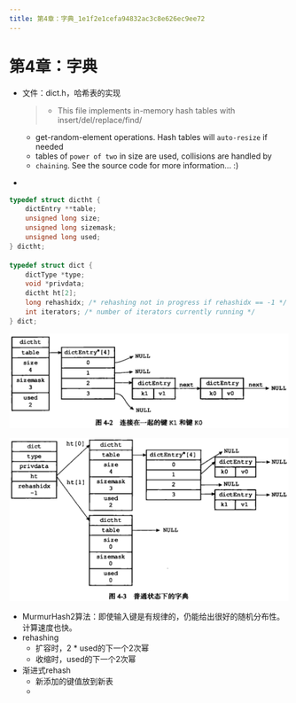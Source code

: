 ```yaml
---
title: 第4章：字典_1e1f2e1cefa94832ac3c8e626ec9ee72
---
```


# 第4章：字典

- 文件：dict.h，哈希表的实现
    
    > * This file implements in-memory hash tables with insert/del/replace/find/
    * get-random-element operations. Hash tables will `auto-resize` if needed
    * tables of `power of two` in size are used, collisions are handled by
    * `chaining`. See the source code for more information... :)
    > 
- 

```c
typedef struct dictht {
    dictEntry **table;
    unsigned long size;
    unsigned long sizemask;
    unsigned long used;
} dictht;

typedef struct dict {
    dictType *type;
    void *privdata;
    dictht ht[2];
    long rehashidx; /* rehashing not in progress if rehashidx == -1 */
    int iterators; /* number of iterators currently running */
} dict;
```

![2022-05-02_11-23-38](assets/2022-05-02_11-23-38.png)

![Untitled 1](assets/562effc327a0b387dba2851655000ca6.png)

- MurmurHash2算法：即使输入键是有规律的，仍能给出很好的随机分布性。计算速度也快。
- rehashing
    - 扩容时，2 * used的下一个2次幂
    - 收缩时，used的下一个2次幂
- 渐进式rehash
    - 新添加的键值放到新表
    -